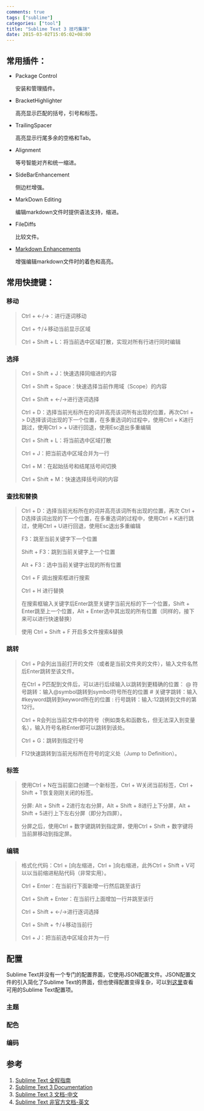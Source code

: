 ```yaml
---
comments: true
tags: ["sublime"]
categories: ["tool"]
title: "Sublime Text 3 技巧集锦"
date: 2015-03-02T15:05:02+08:00
---
```


## 常用插件：

- Package Control

    安装和管理插件。

- BracketHighlighter

    高亮显示匹配的括号，引号和标签。

- TrailingSpacer

    高亮显示行尾多余的空格和Tab。

- Alignment

    等号智能对齐和统一缩进。

- SideBarEnhancement

    侧边栏增强。

- MarkDown Editing

    编辑markdown文件时提供语法支持，缩进。

- FileDiffs

    比较文件。

- [Markdown Enhancements](https://github.com/jonschlinkert/sublime-markdown-extended)

    增强编辑markdown文件时的着色和高亮。



## 常用快捷键：

### 移动

> Ctrl + ←/→：进行逐词移动
>
> Ctrl + ↑/↓移动当前显示区域
>
> Ctrl + Shift + L：将当前选中区域打散，实现对所有行进行同时编辑


### 选择

> Ctrl + Shift + J：快速选择同缩进的内容
>
> Ctrl + Shift + Space：快速选择当前作用域（Scope）的内容
>
> Ctrl + Shift + ←/→进行逐词选择
>
> Ctrl + D：选择当前光标所在的词并高亮该词所有出现的位置，再次Ctrl + > D选择该词出现的下一个位置，在多重选词的过程中，使用Ctrl + K进行跳过，使用Ctrl > + U进行回退，使用Esc退出多重编辑
>
> Ctrl + Shift + L：将当前选中区域打散
>
> Ctrl + J：把当前选中区域合并为一行
>
> Ctrl + M：在起始括号和结尾括号间切换
>
> Ctrl + Shift + M：快速选择括号间的内容

### 查找和替换

> Ctrl + D：选择当前光标所在的词并高亮该词所有出现的位置，再次 Ctrl + D选择该词出现的下一个位置，在多重选词的过程中，使用Ctrl + K进行跳过，使用Ctrl + U进行回退，使用Esc退出多重编辑
>
> F3：跳至当前关键字下一个位置
>
> Shift + F3：跳到当前关键字上一个位置
>
> Alt + F3：选中当前关键字出现的所有位置
>
> Ctrl + F 调出搜索框进行搜索
>
> Ctrl + H 进行替换
>
> 在搜索框输入关键字后Enter跳至关键字当前光标的下一个位置，Shift + Enter跳至上一个位置，Alt + Enter选中其出现的所有位置（同样的，接下来可以进行快速替换）
>
> 使用 Ctrl + Shift + F 开启多文件搜索&替换

<!--more-->

### 跳转

> Ctrl + P会列出当前打开的文件（或者是当前文件夹的文件），输入文件名然后Enter跳转至该文件。
>
> 在Ctrl + P匹配到文件后，可以进行后续输入以跳转到更精确的位置：
> @ 符号跳转：输入@symbol跳转到symbol符号所在的位置
> \# 关键字跳转：输入#keyword跳转到keyword所在的位置
> : 行号跳转：输入:12跳转到文件的第12行。
>
> Ctrl + R会列出当前文件中的符号（例如类名和函数名，但无法深入到变量名），输入符号名称Enter即可以跳转到该处。
>
> Ctrl + G：跳转到指定行号
>
> F12快速跳转到当前光标所在符号的定义处（Jump to Definition）。

### 标签

> 使用Ctrl + N在当前窗口创建一个新标签，Ctrl + W关闭当前标签，Ctrl + Shift + T恢复刚刚关闭的标签。
>
> 分屏: Alt + Shift + 2进行左右分屏，Alt + Shift + 8进行上下分屏，Alt + Shift + 5进行上下左右分屏（即分为四屏）。
>
> 分屏之后，使用Ctrl + 数字键跳转到指定屏，使用Ctrl + Shift + 数字键将当前屏移动到指定屏。
>

### 编辑

> 格式化代码：Ctrl + [向左缩进，Ctrl + ]向右缩进，此外Ctrl + Shift + V可以以当前缩进粘贴代码（非常实用）。
>
> Ctrl + Enter：在当前行下面新增一行然后跳至该行
>
> Ctrl + Shift + Enter：在当前行上面增加一行并跳至该行
>
> Ctrl + Shift + ←/→进行逐词选择
>
> Ctrl + Shift + ↑/↓移动当前行
>
> Ctrl + J：把当前选中区域合并为一行

## 配置

Sublime Text并没有一个专门的配置界面，它使用JSON配置文件。JSON配置文件的引入简化了Sublime Text的界面，但也使得配置变得复杂，可以到[这里](http://sublime-text-unofficial-documentation.readthedocs.org/en/latest/reference/settings.html)查看可用的Sublime Text配置项。

### 主题

### 配色

### 编码


## 参考
1. [Sublime Text 全程指南](http://zh.lucida.me/blog/sublime-text-complete-guide/)
2. [Sublime Text 3 Documentation](http://www.sublimetext.com/docs/3/)
3. [Sublime Text 3 文档-中文](http://feliving.github.io/Sublime-Text-3-Documentation/)
4. [Sublime Text 非官方文档-英文](http://docs.sublimetext.info/en/latest/index.html)
